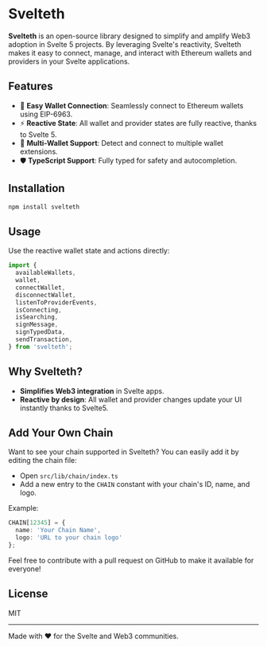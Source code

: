 # Svelteth

**Svelteth** is an open-source library designed to simplify and amplify Web3 adoption in Svelte 5 projects. By leveraging Svelte's reactivity, Svelteth makes it easy to connect, manage, and interact with Ethereum wallets and providers in your Svelte applications.

## Features

- 🔗 **Easy Wallet Connection**: Seamlessly connect to Ethereum wallets using EIP-6963.
- ⚡ **Reactive State**: All wallet and provider states are fully reactive, thanks to Svelte 5.
- 🦊 **Multi-Wallet Support**: Detect and connect to multiple wallet extensions.
- 🛡️ **TypeScript Support**: Fully typed for safety and autocompletion.

## Installation

```bash
npm install svelteth
```

## Usage

Use the reactive wallet state and actions directly:

```typescript
import {
  availableWallets,
  wallet,
  connectWallet,
  disconnectWallet,
  listenToProviderEvents,
  isConnecting,
  isSearching,
  signMessage,
  signTypedData,
  sendTransaction,
} from 'svelteth';
```

## Why Svelteth?

- **Simplifies Web3 integration** in Svelte apps.
- **Reactive by design**: All wallet and provider changes update your UI instantly thanks to Svelte5.

## Add Your Own Chain

Want to see your chain supported in Svelteth? You can easily add it by editing the chain file:

- Open `src/lib/chain/index.ts`
- Add a new entry to the `CHAIN` constant with your chain's ID, name, and logo.

Example:

```typescript
CHAIN[12345] = {
  name: 'Your Chain Name',
  logo: 'URL to your chain logo'
};
```

Feel free to contribute with a pull request on GitHub to make it available for everyone!

## License

MIT

---

Made with ❤️ for the Svelte and Web3 communities.
